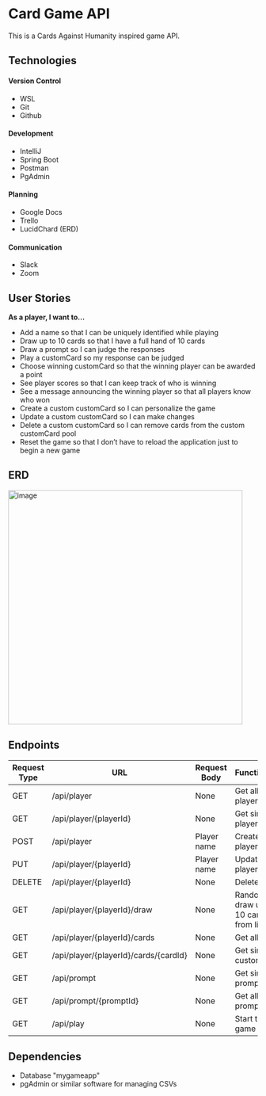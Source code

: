 # Card Game API

This is a Cards Against Humanity inspired game API.

## Technologies

#### Version Control

  - WSL
  - Git
  - Github

#### Development
  
  - IntelliJ
  - Spring Boot
  - Postman
  - PgAdmin 

#### Planning

- Google Docs
- Trello
- LucidChard (ERD)

#### Communication
- Slack
- Zoom

## User Stories

**As a player, I want to...**

- Add a name so that I can be uniquely identified while playing
- Draw up to 10 cards so that I have a full hand of 10 cards
- Draw a prompt so I can judge the responses
- Play a customCard so my response can be judged
- Choose winning customCard so that the winning player can be awarded a point
- See player scores so that I can keep track of who is winning
- See a message announcing the winning player so that all players know who won
- Create a custom customCard so I can personalize the game
- Update a custom customCard so I can make changes
- Delete a custom customCard so I can remove cards from the custom customCard pool
- Reset the game so that I don’t have to reload the application just to begin a new game

## ERD

<img width="473" alt="image" src="https://user-images.githubusercontent.com/80715577/148117268-300ffb48-3477-4a32-ae56-462945687523.png">

## Endpoints

| Request Type | URL                                   | Request Body | Functionality                          |
|--------------|---------------------------------------|--------------|----------------------------------------|
| GET          | /api/player                           | None         | Get all players                        |
| GET          | /api/player/{playerId}                | None         | Get single player                      |
| POST         | /api/player                           | Player name  | Create new player                      |
| PUT          | /api/player/{playerId}                | Player name  | Update player                          |
| DELETE       | /api/player/{playerId}                | None         | Delete player                          |
| GET          | /api/player/{playerId}/draw           | None         | Randomly draw up to 10 cards from list |
| GET          | /api/player/{playerId}/cards          | None         | Get all cards                          |
| GET          | /api/player/{playerId}/cards/{cardId} | None         | Get single customCard                  |
| GET          | /api/prompt                           | None         | Get single prompt                      |
| GET          | /api/prompt/{promptId}                | None         | Get all prompts                        |
| GET          | /api/play                             | None         | Start the game                         |

## Dependencies

- Database "mygameapp"
- pgAdmin or similar software for managing CSVs